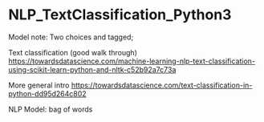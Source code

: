 # NLP_TextClassification_Python3

Model note:
Two choices and tagged;

Text classification (good walk through)
https://towardsdatascience.com/machine-learning-nlp-text-classification-using-scikit-learn-python-and-nltk-c52b92a7c73a

More general intro
https://towardsdatascience.com/text-classification-in-python-dd95d264c802

NLP Model: bag of words
